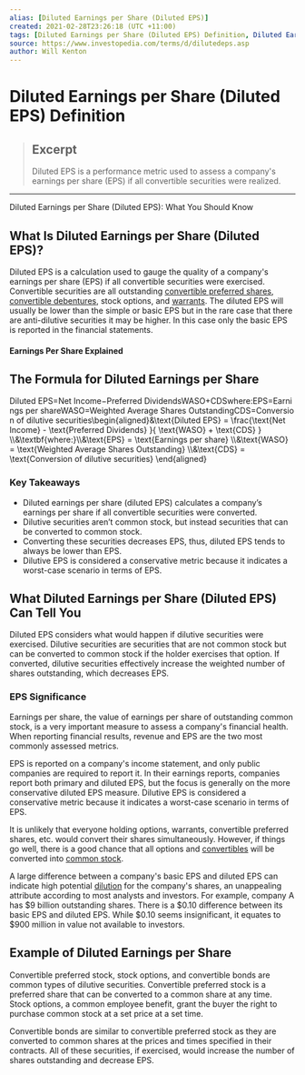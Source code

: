 ```yaml
---
alias: [Diluted Earnings per Share (Diluted EPS)]
created: 2021-02-28T23:26:18 (UTC +11:00)
tags: [Diluted Earnings per Share (Diluted EPS) Definition, Diluted Earnings per Share (Diluted EPS): What You Should Know]
source: https://www.investopedia.com/terms/d/dilutedeps.asp
author: Will Kenton
---
```


# Diluted Earnings per Share (Diluted EPS) Definition

> ## Excerpt
> Diluted EPS is a performance metric used to assess a company's earnings per share (EPS) if all convertible securities were realized.

---

Diluted Earnings per Share (Diluted EPS): What You Should Know
## What Is Diluted Earnings per Share (Diluted EPS)?

Diluted EPS is a calculation used to gauge the quality of a company's earnings per share (EPS) if all convertible securities were exercised. Convertible securities are all outstanding [convertible preferred shares](https://www.investopedia.com/articles/stocks/05/052705.asp), [convertible debentures](https://www.investopedia.com/terms/c/convertibledebenture.asp), stock options, and [warrants](https://www.investopedia.com/trading/warrants-risky-but-high-return-investment-tool/). The diluted EPS will usually be lower than the simple or basic EPS but in the rare case that there are anti-dilutive securities it may be higher. In this case only the basic EPS is reported in the financial statements.

#### Earnings Per Share Explained

## The Formula for Diluted Earnings per Share

Diluted EPS\=Net Income−Preferred DividendsWASO+CDSwhere:EPS\=Earnings per shareWASO\=Weighted Average Shares OutstandingCDS\=Conversion of dilutive securities\\begin{aligned}&\\text{Diluted EPS} = \\frac{\\text{Net Income} - \\text{Preferred Dividends} }{ \\text{WASO} + \\text{CDS} } \\\\&\\textbf{where:}\\\\&\\text{EPS} = \\text{Earnings per share} \\\\&\\text{WASO} = \\text{Weighted Average Shares Outstanding} \\\\&\\text{CDS} = \\text{Conversion of dilutive securities} \\end{aligned}

### Key Takeaways

-   Diluted earnings per share (diluted EPS) calculates a company’s earnings per share if all convertible securities were converted. 
-   Dilutive securities aren’t common stock, but instead securities that can be converted to common stock. 
-   Converting these securities decreases EPS, thus, diluted EPS tends to always be lower than EPS. 
-   Dilutive EPS is considered a conservative metric because it indicates a worst-case scenario in terms of EPS.

## What Diluted Earnings per Share (Diluted EPS) Can Tell You

Diluted EPS considers what would happen if dilutive securities were exercised. Dilutive securities are securities that are not common stock but can be converted to common stock if the holder exercises that option. If converted, dilutive securities effectively increase the weighted number of shares outstanding, which decreases EPS.

### EPS Significance

Earnings per share, the value of earnings per share of outstanding common stock, is a very important measure to assess a company's financial health. When reporting financial results, revenue and EPS are the two most commonly assessed metrics.

EPS is reported on a company's income statement, and only public companies are required to report it. In their earnings reports, companies report both primary and diluted EPS, but the focus is generally on the more conservative diluted EPS measure. Dilutive EPS is considered a conservative metric because it indicates a worst-case scenario in terms of EPS.

It is unlikely that everyone holding options, warrants, convertible preferred shares, etc. would convert their shares simultaneously. However, if things go well, there is a good chance that all options and [convertibles](https://www.investopedia.com/terms/c/convertibles.asp) will be converted into [common stock](https://www.investopedia.com/terms/c/commonstock.asp).

A large difference between a company's basic EPS and diluted EPS can indicate high potential [dilution](https://www.investopedia.com/terms/d/dilution.asp) for the company's shares, an unappealing attribute according to most analysts and investors. For example, company A has $9 billion outstanding shares. There is a $0.10 difference between its basic EPS and diluted EPS. While $0.10 seems insignificant, it equates to $900 million in value not available to investors.

## Example of Diluted Earnings per Share

Convertible preferred stock, stock options, and convertible bonds are common types of dilutive securities. Convertible preferred stock is a preferred share that can be converted to a common share at any time. Stock options, a common employee benefit, grant the buyer the right to purchase common stock at a set price at a set time.

Convertible bonds are similar to convertible preferred stock as they are converted to common shares at the prices and times specified in their contracts. All of these securities, if exercised, would increase the number of shares outstanding and decrease EPS.
